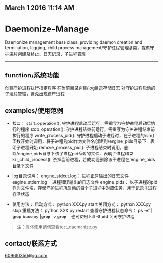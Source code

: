 ## March 1 2016 11:14 AM

# Daemonize-Manage
Daemonize management base class, providing daemon creation and termination, logging, child process management/守护进程管理基类，提供守护进程创建及终止、日志记录、子进程管理

* * *


## function/系统功能

创建守护进程执行指定程序
在当前目录创建/log目录存储日志
对守护进程启动的子进程管理，避免出现僵尸进程


## examples/使用范例

- 接口：
    start_operation():    守护进程启动后运行，需重写为守护进程启动后执行的程序
    stop_operation():     守护进程结束前运行，需重写为守护进程结束前执行的程序
    write_process_pid():  守护进程启动子进程时，在子进程的run()函数开始时调用，将子进程的pid作为文件名创建到/engine_pids目录下，表明子进程开始
    remove_process_pid(): 子进程结束时调用，删除/engine_pids目录下该子进程pid命名的文件，表明子进程结束
    kill_child_process():  杀掉当前进程，若成功则删除该子进程在/engine_pids目录下文件
    
- log目录说明：
    engine_stdout.log：   进程正常输出的日志文件
    engine_stderr.log：   进程错误输出的日志文件
    engine_pids：         以子进程的pid作为文件名，存储守护进程所启动的每个子进程中对应任务，用于记录子进程存活状态
    
- 使用方法：
    启动方式：             python XXX.py start
    关闭方式：             python XXX.py stop
    重启方法：             python XXX.py restart
    查看守护进程状态命令： ps -ef | grep base.py |grep -v grep
    也可使用  kill -9 pid 关闭守护进程

>注：具体使用范例查看test_daemonize.py

## contact/联系方式


609610350@qq.com
